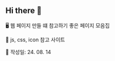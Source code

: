 ## Hi there 👋

<!--
**GoJeongEun/GoJeongEun** is a ✨ _special_ ✨ repository because its `README.md` (this file) appears on your GitHub profile.

Here are some ideas to get you started:

- 🔭 I’m currently working on ...
- 🌱 I’m currently learning ...
- 👯 I’m looking to collaborate on ...
- 🤔 I’m looking for help with ...
- 💬 Ask me about ...
- 📫 How to reach me: ...
- 😄 Pronouns: ...
- ⚡ Fun fact: ...
-->

🖥️ 웹 페이지 만들 떄 참고하기 좋은 페이지 모음집 

💠 js, css, icon  참고 사이트 

📅 작성일: 24. 08. 14 
